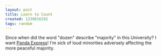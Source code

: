 ```yaml
---
layout: post
title: Learn to Count
created: 1239816292
tags: random
---
```

Since when did the word "dozen" describe "majority" in this University? I want [Panda Express](http://www.dailycal.org/article/105269/asuc_store_operations_board_votes_against_lease_wi)! I'm sick of loud minorities adversely affecting the more peaceful majority.
